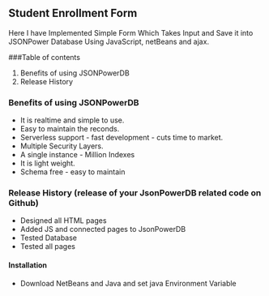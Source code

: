 ## Student Enrollment Form
Here I have Implemented Simple Form Which Takes Input and Save it into JSONPower Database Using JavaScript, netBeans and ajax.

###Table of contents
1. Benefits of using JSONPowerDB
2. Release History


### Benefits of using JSONPowerDB
- It is realtime and simple to use.
- Easy to maintain the reconds.
- Serverless support - fast development - cuts time to market.
- Multiple Security Layers.
- A single instance - Million Indexes
- It is light weight.
- Schema free - easy to maintain

### Release History (release of your JsonPowerDB related code on Github)
- Designed all HTML pages
-  Added JS and connected pages to JsonPowerDB
-  Tested Database
-  Tested all pages

#### Installation
- Download NetBeans and Java and set java Environment Variable






